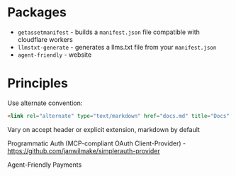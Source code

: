 # Packages

- `getassetmanifest` - builds a `manifest.json` file compatible with cloudflare workers
- `llmstxt-generate` - generates a llms.txt file from your `manifest.json`
- `agent-friendly` - website

# Principles

Use alternate convention:

```html
<link rel="alternate" type="text/markdown" href="docs.md" title="Docs" />
```

Vary on accept header or explicit extension, markdown by default

Programmatic Auth (MCP-compliant OAuth Client-Provider) - https://github.com/janwilmake/simplerauth-provider

Agent-Friendly Payments
